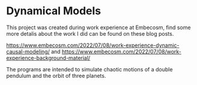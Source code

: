 # Dynamical Models
This project was created during work experience at Embecosm, find some more detalis about the work I did can be found on these blog posts.

https://www.embecosm.com/2022/07/08/work-experience-dynamic-causal-modeling/
and
https://www.embecosm.com/2022/07/08/work-experience-background-material/

The programs are intended to simulate chaotic motions of a double pendulum and the orbit of three planets.
